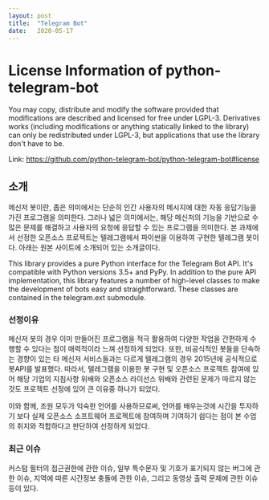 ```yaml
---
layout: post
title:  "Telegram Bot"
date:   2020-05-17
---
```

<title> Telegram Bot </title>

<h1> License Information of python-telegram-bot</h1>
<p>
 You may copy, distribute and modify the software provided that modifications are described and licensed for free under LGPL-3. Derivatives works (including modifications or anything statically linked to the library) can only be redistributed under LGPL-3, but applications that use the library don't have to be.<div></div>
Link: <a href="https://github.com/python-telegram-bot/python-telegram-bot#license">https://github.com/python-telegram-bot/python-telegram-bot#license</a> 
</p>


<h2>소개</h2>
<p> 
 메신저 봇이란, 좁은 의미에서는 단순히 인간 사용자의 메시지에 대한 자동 응답기능을 가진 프로그램을 의미한다.
그러나 넓은 의미에서는, 해당 메신저의 기능을 기반으로 수많은 문제를 해결하고 사용자의 요청에 응답할 수 있는 프로그램을 의미한다.
본 과제에서 선정한 오픈소스 프로젝트는 텔레그램에서 파이썬을 이용하여 구현한 텔레그램 봇이다. 아래는 원본 사이트에 소개되어 있는 소개글이다.
</p>
<p>
 This library provides a pure Python interface for the Telegram Bot API. It's compatible with Python versions 3.5+ and PyPy.
In addition to the pure API implementation, this library features a number of high-level classes to make the development of bots easy and straightforward. These classes are contained in the telegram.ext submodule.
</p>

<h3>선정이유</h3>
<p>
 메신저 봇의 경우 이미 만들어진 프로그램을 적극 활용하여 다양한 작업을 간편하게 수행할 수 있다는 점이 매력적이라 느껴 선정하게 되었다.
또한, 비공식적인 봇들을 단속하는 경향이 있는 타 메신저 서비스들과는 다르게 텔레그램의 경우 2015년에 공식적으로 봇API를 발표했다. 따라서, 텔레그램을 이용한 봇 구현 및 오픈소스 프로젝트 참여에 있어 해당 기업의 지침사항 위배와 오픈소스 라이선스 위배와 관련된 문제가 따르지 않는것도 프로젝트 선정에 있어 큰 이유중 하나가 되었다.<div></div>
이와 함께, 조원 모두가 익숙한 언어를 사용하므로써, 언어를 배우는것에 시간을 투자하기 보다 실제 오픈소스 소프트웨어 프로젝트에 참여하며 기여하기 쉽다는 점이 본 수업의 취지와 적합하다고 판단하여 선정하게 되었다.
</p>

<h3>최근 이슈</h4>
<p>
 커스텀 필터의 접근권한에 관한 이슈, 일부 특수문자 및 기호가 표기되지 않는 버그에 관한 이슈, 지역에 따른 시간정보 충돌에 관한 이슈, 그리고 동영상 출력 문제에 관한 이슈 등이 있다.
</p>
